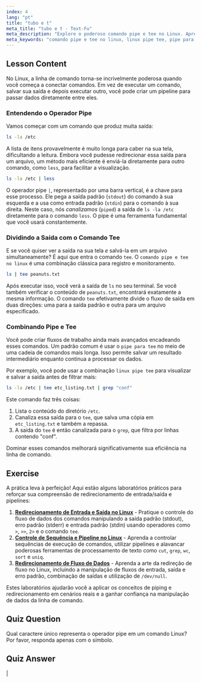 ```yaml
---
index: 4
lang: "pt"
title: "tubo e t"
meta_title: "tubo e t - Text-Fu"
meta_description: "Explore o poderoso comando pipe e tee no Linux. Aprenda a encadear comandos com a combinação pipe tee do Linux e redirecionar a saída tanto para a tela quanto para um arquivo. Este guia aborda como usar pipe para tee para um fluxo de dados avançado na linha de comando."
meta_keywords: "comando pipe e tee no linux, linux pipe tee, pipe para tee, pipe do Linux, comando tee, stdout, stdin, redirecionamento de linha de comando, tutorial Linux"
---
```


## Lesson Content

No Linux, a linha de comando torna-se incrivelmente poderosa quando você começa a conectar comandos. Em vez de executar um comando, salvar sua saída e depois executar outro, você pode criar um pipeline para passar dados diretamente entre eles.

### Entendendo o Operador Pipe

Vamos começar com um comando que produz muita saída:

```bash
ls -la /etc
```

A lista de itens provavelmente é muito longa para caber na sua tela, dificultando a leitura. Embora você pudesse redirecionar essa saída para um arquivo, um método mais eficiente é enviá-la diretamente para outro comando, como `less`, para facilitar a visualização.

```bash
ls -la /etc | less
```

O operador pipe `|`, representado por uma barra vertical, é a chave para esse processo. Ele pega a saída padrão (`stdout`) do comando à sua esquerda e a usa como entrada padrão (`stdin`) para o comando à sua direita. Neste caso, nós _canalizamos_ (`piped`) a saída de `ls -la /etc` diretamente para o comando `less`. O pipe é uma ferramenta fundamental que você usará constantemente.

### Dividindo a Saída com o Comando Tee

E se você quiser ver a saída na sua tela _e_ salvá-la em um arquivo simultaneamente? É aqui que entra o comando `tee`. O `comando pipe e tee no linux` é uma combinação clássica para registro e monitoramento.

```bash
ls | tee peanuts.txt
```

Após executar isso, você verá a saída de `ls` no seu terminal. Se você também verificar o conteúdo de `peanuts.txt`, encontrará exatamente a mesma informação. O comando `tee` efetivamente divide o fluxo de saída em duas direções: uma para a saída padrão e outra para um arquivo especificado.

### Combinando Pipe e Tee

Você pode criar fluxos de trabalho ainda mais avançados encadeando esses comandos. Um padrão comum é usar o `pipe para tee` no meio de uma cadeia de comandos mais longa. Isso permite salvar um resultado intermediário enquanto continua a processar os dados.

Por exemplo, você pode usar a combinação `linux pipe tee` para visualizar e salvar a saída antes de filtrar mais:

```bash
ls -la /etc | tee etc_listing.txt | grep "conf"
```

Este comando faz três coisas:

1. Lista o conteúdo do diretório `/etc`.
2. Canaliza essa saída para o `tee`, que salva uma cópia em `etc_listing.txt` e também a repassa.
3. A saída do `tee` é então canalizada para o `grep`, que filtra por linhas contendo "conf".

Dominar esses comandos melhorará significativamente sua eficiência na linha de comando.

## Exercise

A prática leva à perfeição! Aqui estão alguns laboratórios práticos para reforçar sua compreensão de redirecionamento de entrada/saída e pipelines:

1. **[Redirecionamento de Entrada e Saída no Linux](https://labex.io/pt/labs/comptia-redirecting-input-and-output-in-linux-590840)** - Pratique o controle do fluxo de dados dos comandos manipulando a saída padrão (stdout), erro padrão (stderr) e entrada padrão (stdin) usando operadores como `>`, `>>`, `2>` e o comando `tee`.
2. **[Controle de Sequência e Pipeline no Linux](https://labex.io/pt/labs/linux-sequence-control-and-pipeline-17994)** - Aprenda a controlar sequências de execução de comandos, utilizar pipelines e alavancar poderosas ferramentas de processamento de texto como `cut`, `grep`, `wc`, `sort` e `uniq`.
3. **[Redirecionamento de Fluxo de Dados](https://labex.io/pt/labs/linux-data-stream-redirection-17995)** - Aprenda a arte da redireção de fluxo no Linux, incluindo a manipulação de fluxos de entrada, saída e erro padrão, combinação de saídas e utilização de `/dev/null`.

Estes laboratórios ajudarão você a aplicar os conceitos de piping e redirecionamento em cenários reais e a ganhar confiança na manipulação de dados da linha de comando.

## Quiz Question

Qual caractere único representa o operador pipe em um comando Linux? Por favor, responda apenas com o símbolo.

## Quiz Answer

|
